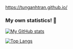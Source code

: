 https://tunganhtran.github.io/

### My own statistics! 👋
[![My GitHub stats](https://github-readme-stats.vercel.app/api?username=tunganhtran&count_private=true&show_icons=true&theme=dark)](https://github.com/anuraghazra/github-readme-stats)

[![Top Langs](https://github-readme-stats.vercel.app/api/top-langs/?username=tunganhtran&layout=compact&theme=dark)](https://github.com/anuraghazra/github-readme-stats)

